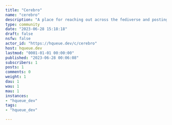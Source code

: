 ```yaml
---
title: "Cerebro" 
name: "cerebro"
description: "A place for reaching out across the fediverse and posting random musings. "
type: community
date: "2023-06-28 15:18:18"
draft: false
nsfw: false
actor_id: "https://hqueue.dev/c/cerebro"
host: hqueue.dev
lastmod: "0001-01-01 00:00:00"
published: "2023-06-28 00:06:08"
subscribers: 1
posts: 1
comments: 0
weight: 1
dau: 1
wau: 1
mau: 1
instances:
- "hqueue_dev"
tags: 
- "hqueue_dev"

---
```

